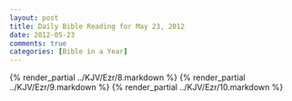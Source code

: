 ```yaml
---
layout: post
title: Daily Bible Reading for May 23, 2012
date: 2012-05-23
comments: true
categories: [Bible in a Year]
---
```

{% render_partial ../KJV/Ezr/8.markdown %}
{% render_partial ../KJV/Ezr/9.markdown %}
{% render_partial ../KJV/Ezr/10.markdown %}
